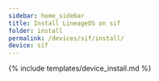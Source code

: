 ```yaml
---
sidebar: home_sidebar
title: Install LineageOS on sif
folder: install
permalink: /devices/sif/install/
device: sif
---
```

{% include templates/device_install.md %}
